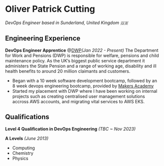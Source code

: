 # Oliver Patrick Cutting
*DevOps Engineer based in Sunderland, United Kingdom 🇬🇧* 

## Engineering Experience

**DevOps Engineer Apprentice** @[DWP](https://www.gov.uk/government/organisations/department-for-work-pensions)*(Jan 2022 - Present)*
The Department for Work and Pensions (DWP) is responsible for welfare, pensions and child maintenance policy. As the UK’s biggest public service department it administers the State Pension and a range of working age, disability and ill health benefits to around 20 million claimants and customers.

- Began with a 10 week software development bootcamp, followed by an 8 week devops engineering bootcamp, provided by [Makers Academy](https://makers.tech/)
- Started my placement with DWP where I have been working on internal projects such as creating centralised user management solutions accross AWS accounts, and migrating vital services to AWS EKS.

## Qualifications

**Level 4 Qualification in DevOps Engineering** *(TBC ~ Nov 2023)*

**A Levels** *(June 2013)*

- Computing
- Chemistry
- Physics

